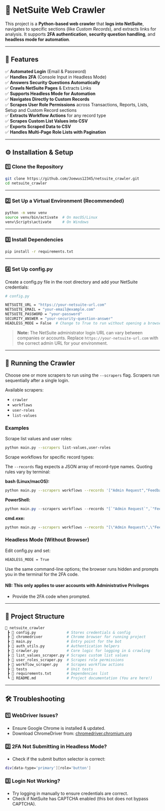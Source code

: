 # 🚀 NetSuite Web Crawler

This project is a **Python-based web crawler** that **logs into NetSuite**, navigates to specific sections (like _Custom Records_), and extracts links for analysis. It supports **2FA authentication**, **security question handling**, and **headless mode for automation**.

---

## 📌 Features

✅ **Automated Login** (Email & Password)  
✅ **Handles 2FA** (Console Input in Headless Mode)  
✅ **Answers Security Questions Automatically**  
✅ **Crawls NetSuite Pages** & Extracts Links  
✅ **Supports Headless Mode for Automation**  
✅ **Navigates Directly to Custom Records**  
✅ **Scrapes User Role Permissions** across Transactions, Reports, Lists, Setup and Custom Record sections  
✅ **Extracts Workflow Actions** for any record type  
✅ **Scrapes Custom List Values into CSV**  
✅ **Exports Scraped Data to CSV**  
✅ **Handles Multi‐Page Role Lists with Pagination**  

---

## ⚙️ Installation & Setup

### 1️⃣ **Clone the Repository**

```sh
git clone https://github.com/Joewus12345/netsuite_crawler.git
cd netsuite_crawler
```

---

### 2️⃣ **Set Up a Virtual Environment (Recommended)**

```sh
python -m venv venv
source venv/bin/activate  # On macOS/Linux
venv\Scripts\activate     # On Windows
```

---

### 3️⃣ **Install Dependencies**

```sh
pip install -r requirements.txt
```

---

### 4️⃣ **Set Up** config.py

Create a config.py file in the root directory and add your NetSuite credentials:

```sh
# config.py

NETSUITE_URL = "https://your-netsuite-url.com"
NETSUITE_EMAIL = "your-email@example.com"
NETSUITE_PASSWORD = "your-password"
SECURITY_ANSWER = "your-security-question-answer"
HEADLESS_MODE = False  # Change to True to run without opening a browser
```

> **Note:** The NetSuite administrator login URL can vary between companies or
> accounts. Replace `https://your-netsuite-url.com` with the correct admin URL
> for your environment.

---

## 🚀 **Running the Crawler**

Choose one or more scrapers to run using the `--scrapers` flag. Scrapers run
sequentially after a single login.

Available scrapers:

- `crawler`
- `workflows`
- `user-roles`
- `list-values`

### **Examples**

Scrape list values and user roles:

```sh
python main.py --scrapers list-values,user-roles
```

Scrape workflows for specific record types:

The `--records` flag expects a JSON array of record-type names. Quoting rules
vary by terminal:

**bash (Linux/macOS):**

```bash
python main.py --scrapers workflows --records '["Admin Request","Feedback"]'
```

**PowerShell:**

```powershell
python main.py --scrapers workflows --records "[`"Admin Request`",`"Feedback`"]"
```

**cmd.exe:**

```cmd
python main.py --scrapers workflows --records "[\"Admin Request\",\"Feedback\"]"
```

### **Headless Mode (Without Browser)**

Edit config.py and set:

```sh
HEADLESS_MODE = True
```

Use the same command-line options; the browser runs hidden and prompts you in
the terminal for the 2FA code.

#### **NB: This only applies to user accounts with Administrative Privileges**

- Provide the 2FA code when prompted.

---

## 📂 Project Structure

```sh
📂 netsuite_crawler
 ┣ 📜 config.py              # Stores credentials & config
 ┣ 📂 chromedriver           # Chrome browser for running project
 ┣ 📜 main.py                # Entry point for the bot
 ┣ 📜 auth_utils.py          # Authentication helpers
 ┣ 📜 crawler.py             # Core logic for logging in & crawling
 ┣ 📜 list_values_scraper.py # Scrapes custom list values
 ┣ 📜 user_roles_scraper.py  # Scrapes role permissions
 ┣ 📜 workflow_scraper.py    # Scrapes workflow actions
 ┣ 📂 tests                  # Unit tests
 ┣ 📜 requirements.txt       # Dependencies list
 ┗ 📜 README.md              # Project documentation (You are here!)
```

---

## 🛠️ Troubleshooting

### 1️⃣ **WebDriver Issues?**

- Ensure Google Chrome is installed & updated.
- Download ChromeDriver from: [chromedriver.chromium.org](https://developer.chrome.com/docs/chromedriver/)

### 2️⃣ 2FA Not Submitting in Headless Mode?

- Check if the submit button selector is correct:

```sh
div[data-type='primary'][role='button']
```

### 3️⃣ Login Not Working?

- Try logging in manually to ensure credentials are correct.
- Check if NetSuite has CAPTCHA enabled (this bot does not bypass CAPTCHA).
